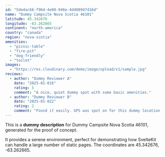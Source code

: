 ```yaml
---
id: "5dedac66-f96d-4e08-946e-4d480947416d"
name: "Dummy Campsite Nova Scotia 46101"
latitude: 45.342676
longitude: -63.262665
continent: "north-america"
country: "canada"
region: "nova-scotia"
amenities:
  - "picnic-table"
  - "fire-pit"
  - "dog-friendly"
  - "toilet"
images:
  - "https://res.cloudinary.com/demo/image/upload/v1/sample.jpg"
reviews:
  - author: "Dummy Reviewer A"
    date: "2025-01-016"
    rating: 5
    comment: "A nice, quiet dummy spot with some basic amenities."
  - author: "Dummy Reviewer B"
    date: "2025-01-022"
    rating: 2
    comment: "Found it easily. GPS was spot on for this dummy location."
---
```


This is a **dummy description** for Dummy Campsite Nova Scotia 46101, generated for the proof of concept.

It provides a serene environment, perfect for demonstrating how SvelteKit can handle a large number of static pages. The coordinates are 45.342676, -63.262665.

